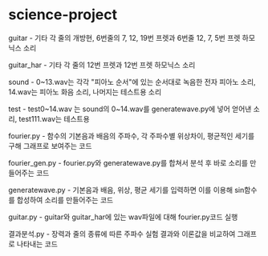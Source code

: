 # science-project
guitar - 기타 각 줄의 개방현, 6번줄의 7, 12, 19번 프렛과 6번줄 12, 7, 5번 프렛 하모닉스 소리

guitar_har - 기타 각 줄의 12번 프렛과 12번 프렛 하모닉스 소리

sound - 0~13.wav는 각각 "피아노 순서"에 있는 순서대로 녹음한 전자 피아노 소리, 14.wav는 피아노 화음 소리, 나머지는 테스트용 소리

test - test0~14.wav 는 sound의 0~14.wav를 generatewave.py에 넣어 얻어낸 소리, test111.wav는 테스트용

fourier.py - 함수의 기본음과 배음의 주파수, 각 주파수별 위상차이, 평균적인 세기를 구해 그래프로 보여주는 코드

fourier_gen.py - fourier.py와 generatewave.py를 합쳐서 분석 후 바로 소리를 만들어주는 코드

generatewave.py - 기본음과 배음, 위상, 평균 세기를 입력하면 이를 이용해 sin함수를 합성하여 소리를 만들어주는 코드

guitar.py - guitar와 guitar_har에 있는 wav파일에 대해 fourier.py코드 실행

결과분석.py - 장력과 줄의 종류에 따른 주파수 실험 결과와 이론값을 비교하여 그래프로 나타내는 코드
